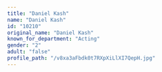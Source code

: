 ```yaml
---
title: "Daniel Kash"
name: "Daniel Kash"
id: "10210"
original_name: "Daniel Kash"
known_for_department: "Acting"
gender: "2"
adult: "false"
profile_path: "/v8xa3aFbdk0t7RXpXiLlXI7QepH.jpg"
---
```

